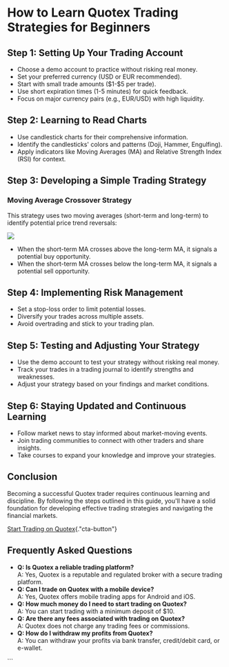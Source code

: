 # How to Learn Quotex Trading Strategies for Beginners

## Step 1: Setting Up Your Trading Account

-   Choose a demo account to practice without risking real money.
-   Set your preferred currency (USD or EUR recommended).
-   Start with small trade amounts (\$1-\$5 per trade).
-   Use short expiration times (1-5 minutes) for quick feedback.
-   Focus on major currency pairs (e.g., EUR/USD) with high liquidity.

## Step 2: Learning to Read Charts

-   Use candlestick charts for their comprehensive information.
-   Identify the candlesticks\' colors and patterns (Doji, Hammer,
    Engulfing).
-   Apply indicators like Moving Averages (MA) and Relative Strength
    Index (RSI) for context.

## Step 3: Developing a Simple Trading Strategy

### Moving Average Crossover Strategy

This strategy uses two moving averages (short-term and long-term) to
identify potential price trend reversals:

[![](https://static.quotex.io/files/4_en/300_250.jpg)](https://traff.sbs/brokerqxlid)

-   When the short-term MA crosses above the long-term MA, it signals a
    potential buy opportunity.
-   When the short-term MA crosses below the long-term MA, it signals a
    potential sell opportunity.

## Step 4: Implementing Risk Management

-   Set a stop-loss order to limit potential losses.
-   Diversify your trades across multiple assets.
-   Avoid overtrading and stick to your trading plan.

## Step 5: Testing and Adjusting Your Strategy

-   Use the demo account to test your strategy without risking real
    money.
-   Track your trades in a trading journal to identify strengths and
    weaknesses.
-   Adjust your strategy based on your findings and market conditions.

## Step 6: Staying Updated and Continuous Learning

-   Follow market news to stay informed about market-moving events.
-   Join trading communities to connect with other traders and share
    insights.
-   Take courses to expand your knowledge and improve your strategies.

## Conclusion

Becoming a successful Quotex trader requires continuous learning and
discipline. By following the steps outlined in this guide, you\'ll have
a solid foundation for developing effective trading strategies and
navigating the financial markets.

[Start Trading on
Quotex](\%22https://traff.sbs/brokerqxsignup\%22){."cta-button"}

## Frequently Asked Questions

-   **Q: Is Quotex a reliable trading platform?**\
    A: Yes, Quotex is a reputable and regulated broker with a secure
    trading platform.
-   **Q: Can I trade on Quotex with a mobile device?**\
    A: Yes, Quotex offers mobile trading apps for Android and iOS.
-   **Q: How much money do I need to start trading on Quotex?**\
    A: You can start trading with a minimum deposit of \$10.
-   **Q: Are there any fees associated with trading on Quotex?**\
    A: Quotex does not charge any trading fees or commissions.
-   **Q: How do I withdraw my profits from Quotex?**\
    A: You can withdraw your profits via bank transfer, credit/debit
    card, or e-wallet.

\`\`\`

